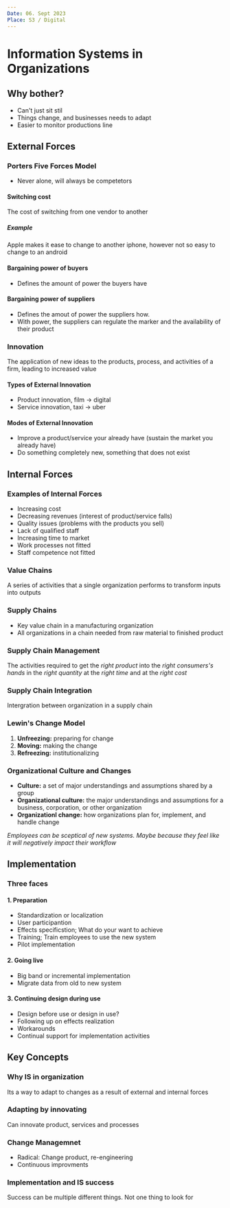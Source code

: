 ```yaml
---
Date: 06. Sept 2023
Place: S3 / Digital
---
```


# Information Systems in Organizations

## Why bother?

- Can't just sit stil
- Things change, and businesses needs to adapt
- Easier to monitor productions line

## External Forces

### Porters Five Forces Model

- Never alone, will always be competetors

#### Switching cost

The cost of switching from one vendor to another

##### Example

Apple makes it ease to change to another iphone, however not so easy to change to an android

#### Bargaining power of buyers

- Defines the amount of power the buyers have

#### Bargaining power of suppliers

- Defines the amout of power the suppliers how.
- With power, the suppliers can regulate the marker and the availability of their product

### Innovation

The application of new ideas to the products, process, and activities of a firm, leading to increased value

#### Types of External Innovation

- Product innovation, film -> digital
- Service innovation, taxi -> uber
  
#### Modes of External Innovation

- Improve a product/service your already have (sustain the market you already have)
- Do something completely new, something that does not exist

## Internal Forces

### Examples of Internal Forces

- Increasing cost
- Decreasing revenues (interest of product/service falls)
- Quality issues (problems with the products you sell)
- Lack of qualified staff
- Increasing time to market
- Work processes not fitted
- Staff competence not fitted

### Value Chains

A series of activities that a single organization performs to transform inputs into outputs

### Supply Chains

- Key value chain in a manufacturing organization
- All organizations in a chain needed from raw material to finished product

### Supply Chain Management

The activities required to get the _right product_ into the _right consumers's hands_ in the _right quantity_ at the _right time_ and at the _right cost_

### Supply Chain Integration

Intergration between organization in a supply chain

### Lewin's Change Model

1. **Unfreezing:** preparing for change
2. **Moving:** making the change
3. **Refreezing:** institutionalizing

### Organizational Culture and Changes

- **Culture:** a set of major understandings and assumptions shared by a group
- **Organizational culture:** the major understandings and assumptions for a business, corporation, or other organization
- **Organizationl change:** how organizations plan for, implement, and handle change

_Employees can be sceptical of new systems. Maybe because they feel like it will negatively impact their workflow_

## Implementation

### Three faces

#### 1. Preparation

- Standardization or localization
- User participantion
- Effects specificstion; What do your want to achieve
- Training; Train employees to use the new system
- Pilot implementation

#### 2. Going live

- Big band or incremental implementation
- Migrate data from old to new system

#### 3. Continuing design during use

- Design before use or design in use?
- Following up on effects realization
- Workarounds
- Continual support for implementation activities

## Key Concepts

### Why IS in organization

Its a way to adapt to changes as a result of external and internal forces

### Adapting by innovating

Can innovate product, services and processes

### Change Managemnet

- Radical: Change product, re-engineering
- Continuous improvments

### Implementation and IS success

Success can be multiple different things. Not one thing to look for
